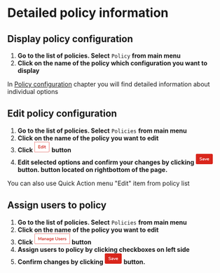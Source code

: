 # Detailed policy information

## Display policy configuration <a id="display-policy-configuration"></a>

1. **Go to the list of policies. Select** `Policy` **from main menu**
2. **Click on the name of the policy which configuration you want to display**

In [Policy configuration](policy-configuration.md) chapter you will find detailed information about individual options

## Edit policy configuration <a id="edit-policy-configuration"></a>

1. **Go to the list of policies. Select** `Policies` **from main menu**
2. **Click on the name of the policy you want to edit**
3. **Click** ![](../../.gitbook/assets/editbuttonsmall.png) **button**
4. **Edit selected options and confirm your changes by clicking 
![](../../.gitbook/assets/savebuttonsmall.png) button. button located on rightbottom of the page.**

You can also use Quick Action menu "Edit" item from policy list

## Assign users to policy

1. **Go to the list of policies. Select** `Policies` **from main menu**
2. **Click on the name of the policy you want to edit**
3. **Click** ![](../../.gitbook/assets/manageusersbuttonsmall.png) **button**
4. **Assign users to policy by clicking checkboxes on left side**
5. **Confirm changes by clicking ![](../../.gitbook/assets/savebuttonsmall.png) button.**
